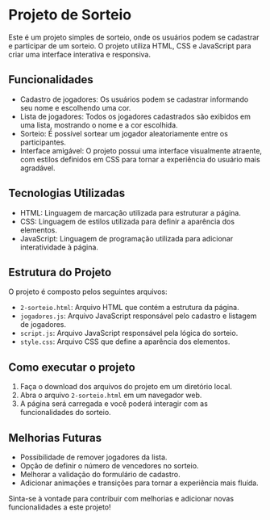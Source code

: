 # Projeto de Sorteio

Este é um projeto simples de sorteio, onde os usuários podem se cadastrar e participar de um sorteio. O projeto utiliza HTML, CSS e JavaScript para criar uma interface interativa e responsiva.

## Funcionalidades

- Cadastro de jogadores: Os usuários podem se cadastrar informando seu nome e escolhendo uma cor.
- Lista de jogadores: Todos os jogadores cadastrados são exibidos em uma lista, mostrando o nome e a cor escolhida.
- Sorteio: É possível sortear um jogador aleatoriamente entre os participantes.
- Interface amigável: O projeto possui uma interface visualmente atraente, com estilos definidos em CSS para tornar a experiência do usuário mais agradável.

## Tecnologias Utilizadas

- HTML: Linguagem de marcação utilizada para estruturar a página.
- CSS: Linguagem de estilos utilizada para definir a aparência dos elementos.
- JavaScript: Linguagem de programação utilizada para adicionar interatividade à página.

## Estrutura do Projeto

O projeto é composto pelos seguintes arquivos:

- `2-sorteio.html`: Arquivo HTML que contém a estrutura da página.
- `jogadores.js`: Arquivo JavaScript responsável pelo cadastro e listagem de jogadores.
- `script.js`: Arquivo JavaScript responsável pela lógica do sorteio.
- `style.css`: Arquivo CSS que define a aparência dos elementos.

## Como executar o projeto

1. Faça o download dos arquivos do projeto em um diretório local.
2. Abra o arquivo `2-sorteio.html` em um navegador web.
3. A página será carregada e você poderá interagir com as funcionalidades do sorteio.

## Melhorias Futuras

- Possibilidade de remover jogadores da lista.
- Opção de definir o número de vencedores no sorteio.
- Melhorar a validação do formulário de cadastro.
- Adicionar animações e transições para tornar a experiência mais fluída.

Sinta-se à vontade para contribuir com melhorias e adicionar novas funcionalidades a este projeto!
